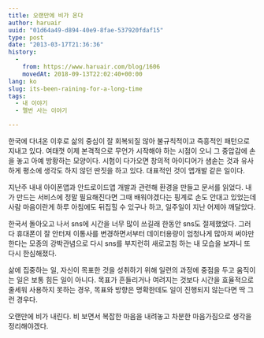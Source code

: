 ```yaml
---
title: 오랜만에 비가 온다
author: haruair
uuid: "01d64a49-d894-40e9-8fae-537920fdaf15"
type: post
date: "2013-03-17T21:36:36"
history:
  - 
    from: https://www.haruair.com/blog/1606
    movedAt: 2018-09-13T22:02:40+00:00
lang: ko
slug: its-been-raining-for-a-long-time
tags:
  - 내 이야기
  - 멜번 사는 이야기

---
```

한국에 다녀온 이후로 삶의 중심이 잘 회복되질 않아 불규칙적이고 즉흥적인 패턴으로 지내고 있다. 여태껏 이제 본격적으로 무언가 시작해야 하는 시점이 오니 그 중압감에 손을 놓고 아예 방황하는 모양이다. 시험이 다가오면 창의적 아이디어가 샘솓는 것과 유사하게 평소에 생각도 하지 않던 딴짓을 하고 있다. 대표적인 것이 앱개발 같은 일이다.

지난주 내내 아이폰앱과 안드로이드앱 개발과 관련해 환경을 만들고 문서를 읽었다. 내가 만드는 서비스에 정말 필요해진다면 그때 배워야겠다는 핑계로 손도 안대고 있었는데 사람 마음이란게 하루 아침에도 뒤집힐 수 있구나 하고, 일주일이 지난 어제야 깨달았다.

한국서 돌아오고 나서 sns에 시간을 너무 많이 쓰길래 한동안 sns도 절제했었다. 그러다 휴대폰이 잘 안터져 이통사를 변경하면서부터 데이터용량이 엄청나게 많아져 써야만 한다는 모종의 강박관념으로 다시 sns를 부지런히 새로고침 하는 내 모습을 보자니 또 다시 한심해졌다.

삶에 집중하는 일, 자신이 목표한 것을 성취하기 위해 일련의 과정에 중점을 두고 움직이는 일은 보통 힘든 일이 아니다. 목표가 흔들리거나 여려지는 것보다 시간을 효율적으로 줄세워 사용하지 못하는 경우, 목표와 방향은 명확한데도 일이 진행되지 않는다면 딱 그런 경우다.

오랜만에 비가 내린다. 비 보면서 복잡한 마음을 내려놓고 차분한 마음가짐으로 생각을 정리해야겠다.